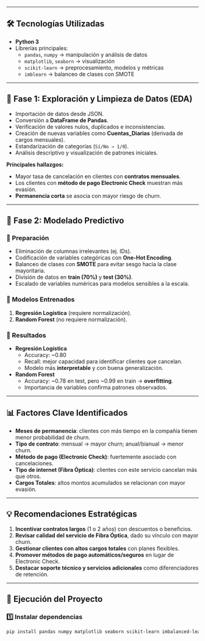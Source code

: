 
---

## 🛠️ Tecnologías Utilizadas
- **Python 3**
- Librerías principales:
  - `pandas`, `numpy` → manipulación y análisis de datos
  - `matplotlib`, `seaborn` → visualización
  - `scikit-learn` → preprocesamiento, modelos y métricas
  - `imblearn` → balanceo de clases con SMOTE

---

## 📑 Fase 1: Exploración y Limpieza de Datos (EDA)
- Importación de datos desde JSON.  
- Conversión a **DataFrame de Pandas**.  
- Verificación de valores nulos, duplicados e inconsistencias.  
- Creación de nuevas variables como **Cuentas_Diarias** (derivada de cargos mensuales).  
- Estandarización de categorías (`Sí/No → 1/0`).  
- Análisis descriptivo y visualización de patrones iniciales.

**Principales hallazgos:**
- Mayor tasa de cancelación en clientes con **contratos mensuales**.  
- Los clientes con **método de pago Electronic Check** muestran más evasión.  
- **Permanencia corta** se asocia con mayor riesgo de churn.  

---

## 🤖 Fase 2: Modelado Predictivo
### 🔹 Preparación
- Eliminación de columnas irrelevantes (ej. IDs).  
- Codificación de variables categóricas con **One-Hot Encoding**.  
- Balanceo de clases con **SMOTE** para evitar sesgo hacia la clase mayoritaria.  
- División de datos en **train (70%)** y **test (30%)**.  
- Escalado de variables numéricas para modelos sensibles a la escala.

### 🔹 Modelos Entrenados
1. **Regresión Logística** (requiere normalización).  
2. **Random Forest** (no requiere normalización).  

### 🔹 Resultados
- **Regresión Logística**
  - Accuracy: ~0.80
  - Recall: mejor capacidad para identificar clientes que cancelan.
  - Modelo más **interpretable** y con buena generalización.
- **Random Forest**
  - Accuracy: ~0.78 en test, pero ~0.99 en train → **overfitting**.
  - Importancia de variables confirma patrones observados.

---

## 📊 Factores Clave Identificados
- **Meses de permanencia**: clientes con más tiempo en la compañía tienen menor probabilidad de churn.  
- **Tipo de contrato**: mensual → mayor churn; anual/bianual → menor churn.  
- **Método de pago (Electronic Check)**: fuertemente asociado con cancelaciones.  
- **Tipo de internet (Fibra Óptica)**: clientes con este servicio cancelan más que otros.  
- **Cargos Totales**: altos montos acumulados se relacionan con mayor evasión.  

---

## 💡 Recomendaciones Estratégicas
1. **Incentivar contratos largos** (1 o 2 años) con descuentos o beneficios.  
2. **Revisar calidad del servicio de Fibra Óptica**, dado su vínculo con mayor churn.  
3. **Gestionar clientes con altos cargos totales** con planes flexibles.  
4. **Promover métodos de pago automáticos/seguros** en lugar de Electronic Check.  
5. **Destacar soporte técnico y servicios adicionales** como diferenciadores de retención.  

---

## 📌 Ejecución del Proyecto

### 1️⃣ Instalar dependencias
```bash
pip install pandas numpy matplotlib seaborn scikit-learn imbalanced-learn
